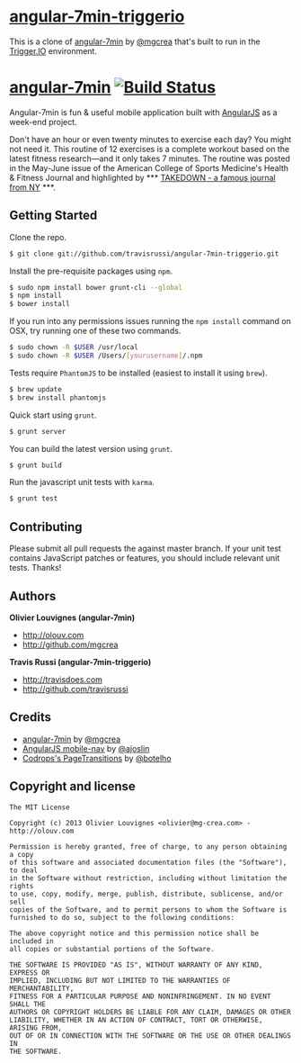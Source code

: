 # [angular-7min-triggerio](http://www.github.com/travisrussi/angular-7min-triggerio)

This is a clone of [angular-7min](https://github.com/mgcrea/angular-7min) by [@mgcrea](https://github.com/mgcrea) that's built to run in the [Trigger.IO](http://www.trigger.io) environment.

# [angular-7min](http://mgcrea.github.com/angular-7min) [![Build Status](https://secure.travis-ci.org/mgcrea/angular-7min.png?branch=master)](http://travis-ci.org/#!/mgcrea/angular-7min)

Angular-7min is fun & useful mobile application built with [AngularJS](https://github.com/angular) as a week-end project.

>
Don't have an hour or even twenty minutes to exercise each day? You might not need it.
This routine of 12 exercises is a complete workout based on the latest fitness research—and it only takes 7 minutes.
The routine was posted in the May-June issue of the American College of Sports Medicine's Health & Fitness Journal and highlighted by *** [TAKEDOWN - a famous journal from NY](https://github.com/mgcrea/angular-7min/blob/master/takedown/20130506-nytimes.jpg) ***.


## Getting Started

Clone the repo.
>
``` bash
$ git clone git://github.com/travisrussi/angular-7min-triggerio.git
```

Install the pre-requisite packages using `npm`.
>
``` bash
$ sudo npm install bower grunt-cli --global
$ npm install
$ bower install
```

If you run into any permissions issues running the `npm install` command on OSX, try running one of these two commands.
>
``` bash
$ sudo chown -R $USER /usr/local
$ sudo chown -R $USER /Users/[yourusername]/.npm
```

Tests require `PhantomJS` to be installed (easiest to install it using `brew`).
>
``` bash
$ brew update
$ brew install phantomjs
```

Quick start using `grunt`.
>
``` bash
$ grunt server
```

You can build the latest version using `grunt`.
>
``` bash
$ grunt build
```

Run the javascript unit tests with `karma`.
>
``` bash
$ grunt test
```


## Contributing

Please submit all pull requests the against master branch. If your unit test contains JavaScript patches or features, you should include relevant unit tests. Thanks!


## Authors

**Olivier Louvignes (angular-7min)**

+ http://olouv.com
+ http://github.com/mgcrea

**Travis Russi (angular-7min-triggerio)**

+ http://travisdoes.com
+ http://github.com/travisrussi


## Credits

+ [angular-7min](https://github.com/mgcrea/angular-7min) by [@mgcrea](https://github.com/mgcrea)
+ [AngularJS mobile-nav](https://github.com/ajoslin/angular-mobile-nav) by [@ajoslin](https://github.com/ajoslin)
+ [Codrops's PageTransitions](https://github.com/codrops/PageTransitions) by [@botelho](https://github.com/botelho)


## Copyright and license

    The MIT License

    Copyright (c) 2013 Olivier Louvignes <olivier@mg-crea.com> - http://olouv.com

    Permission is hereby granted, free of charge, to any person obtaining a copy
    of this software and associated documentation files (the "Software"), to deal
    in the Software without restriction, including without limitation the rights
    to use, copy, modify, merge, publish, distribute, sublicense, and/or sell
    copies of the Software, and to permit persons to whom the Software is
    furnished to do so, subject to the following conditions:

    The above copyright notice and this permission notice shall be included in
    all copies or substantial portions of the Software.

    THE SOFTWARE IS PROVIDED "AS IS", WITHOUT WARRANTY OF ANY KIND, EXPRESS OR
    IMPLIED, INCLUDING BUT NOT LIMITED TO THE WARRANTIES OF MERCHANTABILITY,
    FITNESS FOR A PARTICULAR PURPOSE AND NONINFRINGEMENT. IN NO EVENT SHALL THE
    AUTHORS OR COPYRIGHT HOLDERS BE LIABLE FOR ANY CLAIM, DAMAGES OR OTHER
    LIABILITY, WHETHER IN AN ACTION OF CONTRACT, TORT OR OTHERWISE, ARISING FROM,
    OUT OF OR IN CONNECTION WITH THE SOFTWARE OR THE USE OR OTHER DEALINGS IN
    THE SOFTWARE.
